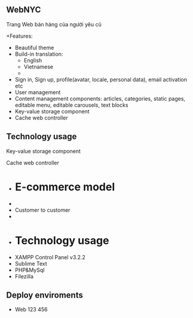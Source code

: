 ## WebNYC
 Trang Web bán hàng của người yêu cũ
 
+Features:
+  Beautiful theme
+  Build-in translation:
    <ul>
    <li>English</li>
    <li>Vietnamese<li>
    </ul>
+  Sign in, Sign up, profile(avatar, locale, personal data), email activation etc
+  User management
+  Content management components: articles, categories, static pages, editable menu, editable carousels, text blocks
+  Key-value storage component
+  Cache web controller
## Technology usage
 Key-value storage component
   
   Cache web controller 
+  # E-commerce model
+  
+  Customer to customer
+  
+  # Technology usage
+   XAMPP Control Panel v3.2.2
+   Sublime Text
+   PHP&MySql
+   Filezilla
## Deploy enviroments
    
-   Web
123
456

